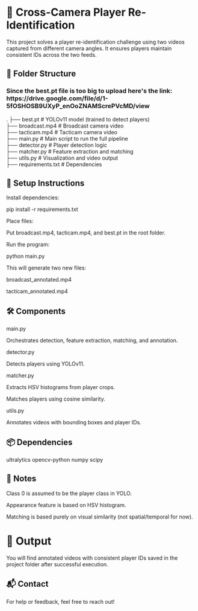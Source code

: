 <h1>🏀 Cross-Camera Player Re-Identification</h1>

This project solves a player re-identification challenge using two videos captured from different camera angles. It ensures players maintain consistent IDs across the two feeds.

<h2>📁 Folder Structure</h2>

<h3>Since the best.pt file is too big to upload here's the link: https://drive.google.com/file/d/1-5fOSHOSB9UXyP_enOoZNAMScrePVcMD/view</h3>
.
├── best.pt                # YOLOv11 model (trained to detect players)  <br>
├── broadcast.mp4          # Broadcast camera video <br>
├── tacticam.mp4           # Tacticam camera video <br>
├── main.py                # Main script to run the full pipeline <br>
├── detector.py            # Player detection logic <br>
├── matcher.py             # Feature extraction and matching <br>
├── utils.py               # Visualization and video output <br>
├── requirements.txt       # Dependencies <br>

<h2>🧪 Setup Instructions</h2>

Install dependencies:

pip install -r requirements.txt

Place files:

Put broadcast.mp4, tacticam.mp4, and best.pt in the root folder.

Run the program:

python main.py

This will generate two new files:

broadcast_annotated.mp4

tacticam_annotated.mp4

<h2>🛠️ Components</h2>

main.py

Orchestrates detection, feature extraction, matching, and annotation.

detector.py

Detects players using YOLOv11.

matcher.py

Extracts HSV histograms from player crops.

Matches players using cosine similarity.

utils.py

Annotates videos with bounding boxes and player IDs.

<h2>📦 Dependencies</h2>

ultralytics
opencv-python
numpy
scipy

<h2>🧠 Notes</h2>

Class 0 is assumed to be the player class in YOLO.

Appearance feature is based on HSV histogram.

Matching is based purely on visual similarity (not spatial/temporal for now).

<h1>📩 Output</h1>

You will find annotated videos with consistent player IDs saved in the project folder after successful execution.

<h2>📬 Contact</h2>

For help or feedback, feel free to reach out!

